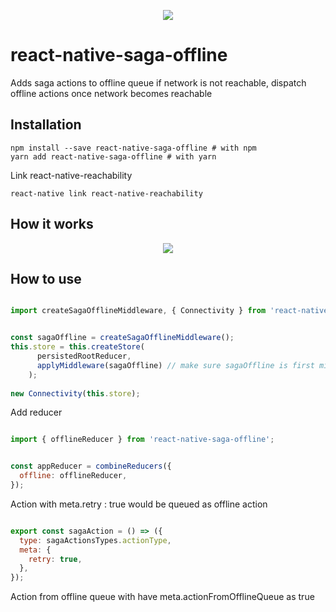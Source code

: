 
<p align="center"><a href="https://travis-ci.org/hardeepamritsar/react-native-saga-offline"><img src="https://travis-ci.org/hardeepamritsar/react-native-saga-offline.svg?branch=master"/></a></p>

# react-native-saga-offline
Adds saga actions to offline queue if network is not reachable, dispatch offline actions once network becomes reachable 


## Installation

```
npm install --save react-native-saga-offline # with npm
yarn add react-native-saga-offline # with yarn
```

Link react-native-reachability
```
react-native link react-native-reachability
```

## How it works

<p align="center"><a href="https://i.imgur.com/F3jY0zM.png"><img src="https://i.imgur.com/F3jY0zM.png"/></a></p>


## How to use
```javascript

import createSagaOfflineMiddleware, { Connectivity } from 'react-native-saga-offline';


const sagaOffline = createSagaOfflineMiddleware();
this.store = this.createStore(
      persistedRootReducer,
      applyMiddleware(sagaOffline) // make sure sagaOffline is first middleware to be added
    );
    
new Connectivity(this.store);


```

Add reducer

```javascript

import { offlineReducer } from 'react-native-saga-offline';


const appReducer = combineReducers({
  offline: offlineReducer,
});
```

Action with meta.retry : true would be queued as offline action
```javascript

export const sagaAction = () => ({
  type: sagaActionsTypes.actionType,
  meta: {
    retry: true,
  },
});
```

Action from offline queue with have meta.actionFromOfflineQueue as true

